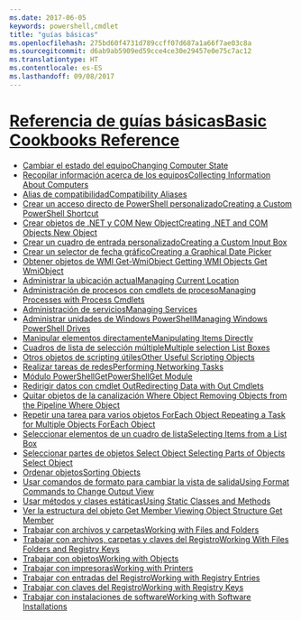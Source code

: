 ```yaml
---
ms.date: 2017-06-05
keywords: powershell,cmdlet
title: "guías básicas"
ms.openlocfilehash: 275bd60f4731d789ccff07d687a1a66f7ae03c8a
ms.sourcegitcommit: d6ab9ab5909ed59cce4ce30e29457e0e75c7ac12
ms.translationtype: HT
ms.contentlocale: es-ES
ms.lasthandoff: 09/08/2017
---
```

# <a name="basic-cookbooks-referencecookbooksbasic-cookbooks-referencemd"></a>[<span data-ttu-id="872fd-103">Referencia de guías básicas</span><span class="sxs-lookup"><span data-stu-id="872fd-103">Basic Cookbooks Reference</span></span>](cookbooks/basic-cookbooks-reference.md)

- [<span data-ttu-id="872fd-104">Cambiar el estado del equipo</span><span class="sxs-lookup"><span data-stu-id="872fd-104">Changing Computer State</span></span>](cookbooks/Changing-Computer-State.md)
- [<span data-ttu-id="872fd-105">Recopilar información acerca de los equipos</span><span class="sxs-lookup"><span data-stu-id="872fd-105">Collecting Information About Computers</span></span>](cookbooks/Collecting-Information-About-Computers.md)
- [<span data-ttu-id="872fd-106">Alias de compatibilidad</span><span class="sxs-lookup"><span data-stu-id="872fd-106">Compatibility Aliases</span></span>](cookbooks/Appendix-1---Compatibility-Aliases.md)
- [<span data-ttu-id="872fd-107">Crear un acceso directo de PowerShell personalizado</span><span class="sxs-lookup"><span data-stu-id="872fd-107">Creating a Custom PowerShell Shortcut</span></span>](cookbooks/Appendix-2---Creating-a-Custom-PowerShell-Shortcut.md)
- [<span data-ttu-id="872fd-108">Crear objetos de .NET y COM  New Object</span><span class="sxs-lookup"><span data-stu-id="872fd-108">Creating .NET and COM Objects  New Object </span></span>](cookbooks/Creating-.NET-and-COM-Objects--New-Object-.md)
- [<span data-ttu-id="872fd-109">Crear un cuadro de entrada personalizado</span><span class="sxs-lookup"><span data-stu-id="872fd-109">Creating a Custom Input Box</span></span>](cookbooks/Creating-a-Custom-Input-Box.md)
- [<span data-ttu-id="872fd-110">Crear un selector de fecha gráfico</span><span class="sxs-lookup"><span data-stu-id="872fd-110">Creating a Graphical Date Picker</span></span>](cookbooks/Creating-a-Graphical-Date-Picker.md)
- [<span data-ttu-id="872fd-111">Obtener objetos de WMI  Get-WmiObject </span><span class="sxs-lookup"><span data-stu-id="872fd-111">Getting WMI Objects  Get WmiObject </span></span>](cookbooks/Getting-WMI-Objects--Get-WmiObject-.md)
- [<span data-ttu-id="872fd-112">Administrar la ubicación actual</span><span class="sxs-lookup"><span data-stu-id="872fd-112">Managing Current Location</span></span>](cookbooks/Managing-Current-Location.md)
- [<span data-ttu-id="872fd-113">Administración de procesos con cmdlets de proceso</span><span class="sxs-lookup"><span data-stu-id="872fd-113">Managing Processes with Process Cmdlets</span></span>](cookbooks/Managing-Processes-with-Process-Cmdlets.md)
- [<span data-ttu-id="872fd-114">Administración de servicios</span><span class="sxs-lookup"><span data-stu-id="872fd-114">Managing Services</span></span>](cookbooks/Managing-Services.md)
- [<span data-ttu-id="872fd-115">Administrar unidades de Windows PowerShell</span><span class="sxs-lookup"><span data-stu-id="872fd-115">Managing Windows PowerShell Drives</span></span>](cookbooks/Managing-Windows-PowerShell-Drives.md)
- [<span data-ttu-id="872fd-116">Manipular elementos directamente</span><span class="sxs-lookup"><span data-stu-id="872fd-116">Manipulating Items Directly</span></span>](cookbooks/Manipulating-Items-Directly.md)
- [<span data-ttu-id="872fd-117">Cuadros de lista de selección múltiple</span><span class="sxs-lookup"><span data-stu-id="872fd-117">Multiple selection List Boxes</span></span>](cookbooks/Multiple-selection-List-Boxes.md)
- [<span data-ttu-id="872fd-118">Otros objetos de scripting útiles</span><span class="sxs-lookup"><span data-stu-id="872fd-118">Other Useful Scripting Objects</span></span>](cookbooks/Other-Useful-Scripting-Objects.md)
- [<span data-ttu-id="872fd-119">Realizar tareas de redes</span><span class="sxs-lookup"><span data-stu-id="872fd-119">Performing Networking Tasks</span></span>](cookbooks/Performing-Networking-Tasks.md)
- [<span data-ttu-id="872fd-120">Módulo PowerShellGet</span><span class="sxs-lookup"><span data-stu-id="872fd-120">PowerShellGet Module</span></span>](cookbooks/PowerShellGet-Module.md)
- [<span data-ttu-id="872fd-121">Redirigir datos con cmdlet   Out</span><span class="sxs-lookup"><span data-stu-id="872fd-121">Redirecting Data with Out   Cmdlets</span></span>](cookbooks/Redirecting-Data-with-Out---Cmdlets.md)
- [<span data-ttu-id="872fd-122">Quitar objetos de la canalización  Where Object </span><span class="sxs-lookup"><span data-stu-id="872fd-122">Removing Objects from the Pipeline  Where Object </span></span>](cookbooks/Removing-Objects-from-the-Pipeline--Where-Object-.md)
- [<span data-ttu-id="872fd-123">Repetir una tarea para varios objetos  ForEach Object </span><span class="sxs-lookup"><span data-stu-id="872fd-123">Repeating a Task for Multiple Objects  ForEach Object </span></span>](cookbooks/Repeating-a-Task-for-Multiple-Objects--ForEach-Object-.md)
- [<span data-ttu-id="872fd-124">Seleccionar elementos de un cuadro de lista</span><span class="sxs-lookup"><span data-stu-id="872fd-124">Selecting Items from a List Box</span></span>](cookbooks/Selecting-Items-from-a-List-Box.md)
- [<span data-ttu-id="872fd-125">Seleccionar partes de objetos  Select Object </span><span class="sxs-lookup"><span data-stu-id="872fd-125">Selecting Parts of Objects  Select Object </span></span>](cookbooks/Selecting-Parts-of-Objects--Select-Object-.md)
- [<span data-ttu-id="872fd-126">Ordenar objetos</span><span class="sxs-lookup"><span data-stu-id="872fd-126">Sorting Objects</span></span>](cookbooks/Sorting-Objects.md)
- [<span data-ttu-id="872fd-127">Usar comandos de formato para cambiar la vista de salida</span><span class="sxs-lookup"><span data-stu-id="872fd-127">Using Format Commands to Change Output View</span></span>](cookbooks/Using-Format-Commands-to-Change-Output-View.md)
- [<span data-ttu-id="872fd-128">Usar métodos y clases estáticas</span><span class="sxs-lookup"><span data-stu-id="872fd-128">Using Static Classes and Methods</span></span>](cookbooks/Using-Static-Classes-and-Methods.md)
- [<span data-ttu-id="872fd-129">Ver la estructura del objeto   Get Member </span><span class="sxs-lookup"><span data-stu-id="872fd-129">Viewing Object Structure  Get Member </span></span>](cookbooks/Viewing-Object-Structure--Get-Member-.md)
- [<span data-ttu-id="872fd-130">Trabajar con archivos y carpetas</span><span class="sxs-lookup"><span data-stu-id="872fd-130">Working with Files and Folders</span></span>](cookbooks/Working-with-Files-and-Folders.md)
- [<span data-ttu-id="872fd-131">Trabajar con archivos, carpetas y claves del Registro</span><span class="sxs-lookup"><span data-stu-id="872fd-131">Working With Files Folders and Registry Keys</span></span>](cookbooks/Working-With-Files-Folders-and-Registry-Keys.md)
- [<span data-ttu-id="872fd-132">Trabajar con objetos</span><span class="sxs-lookup"><span data-stu-id="872fd-132">Working with Objects</span></span>](cookbooks/Working-with-Objects.md)
- [<span data-ttu-id="872fd-133">Trabajar con impresoras</span><span class="sxs-lookup"><span data-stu-id="872fd-133">Working with Printers</span></span>](cookbooks/Working-with-Printers.md)
- [<span data-ttu-id="872fd-134">Trabajar con entradas del Registro</span><span class="sxs-lookup"><span data-stu-id="872fd-134">Working with Registry Entries</span></span>](cookbooks/Working-with-Registry-Entries.md)
- [<span data-ttu-id="872fd-135">Trabajar con claves del Registro</span><span class="sxs-lookup"><span data-stu-id="872fd-135">Working with Registry Keys</span></span>](cookbooks/Working-with-Registry-Keys.md)
- [<span data-ttu-id="872fd-136">Trabajar con instalaciones de software</span><span class="sxs-lookup"><span data-stu-id="872fd-136">Working with Software Installations</span></span>](cookbooks/Working-with-Software-Installations.md)

